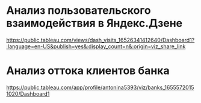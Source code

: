 # Анализ пользовательского взаимодействия в Яндекс.Дзене


https://public.tableau.com/views/dash_visits_16526341412640/Dashboard1?:language=en-US&publish=yes&:display_count=n&:origin=viz_share_link

# Анализ оттока клиентов банка

https://public.tableau.com/app/profile/antonina5393/viz/banks_16555720151020/Dashboard1
